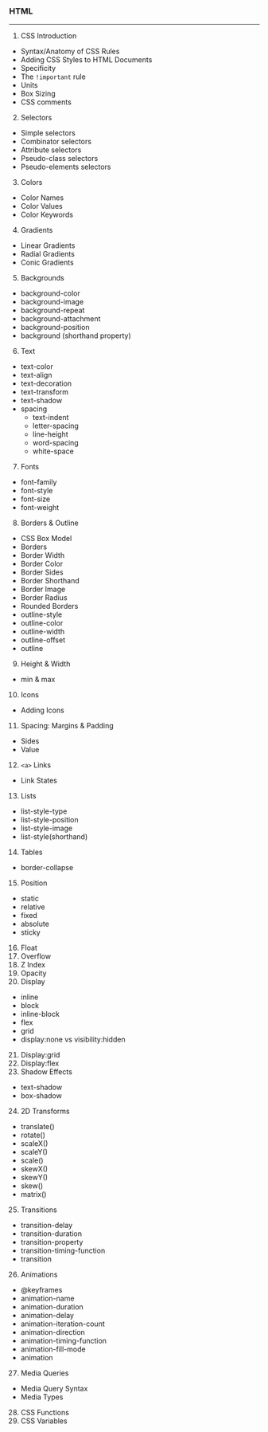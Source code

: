 ### HTML

---

1. CSS Introduction
  - Syntax/Anatomy of CSS Rules
  - Adding CSS Styles to HTML Documents
  - Specificity
  - The `!important` rule
  - Units
  - Box Sizing
  - CSS comments
2. Selectors
  - Simple selectors
  - Combinator selectors
  - Attribute selectors
  - Pseudo-class selectors
  - Pseudo-elements selectors
3. Colors
  - Color Names
  - Color Values
  - Color Keywords
4. Gradients
  - Linear Gradients
  - Radial Gradients
  - Conic Gradients
5. Backgrounds
  - background-color
  - background-image
  - background-repeat
  - background-attachment
  - background-position
  - background (shorthand property)
6. Text
  - text-color
  - text-align
  - text-decoration
  - text-transform
  - text-shadow
  - spacing
    - text-indent
    - letter-spacing
    - line-height
    - word-spacing
    - white-space
7. Fonts
  - font-family
  - font-style
  - font-size
  - font-weight
8. Borders & Outline
  - CSS Box Model
  - Borders
  - Border Width
  - Border Color
  - Border Sides
  - Border Shorthand
  - Border Image
  - Border Radius
  - Rounded Borders
  - outline-style
  - outline-color
  - outline-width
  - outline-offset
  - outline
9. Height & Width
  - min & max
10. Icons
  - Adding Icons
11. Spacing: Margins & Padding
  - Sides
  - Value
12. `<a>` Links
  - Link States
13. Lists
  - list-style-type
  - list-style-position
  - list-style-image 
  - list-style(shorthand)
14. Tables
  - border-collapse
15. Position
  - static
  - relative
  - fixed
  - absolute
  - sticky
16. Float
17. Overflow
18. Z Index
19. Opacity 
20. Display 
  - inline
  - block
  - inline-block
  - flex
  - grid
  - display:none vs visibility:hidden
21. Display:grid
22. Display:flex
23. Shadow Effects
  - text-shadow
  - box-shadow
24. 2D Transforms
  - translate()
  - rotate()
  - scaleX()
  - scaleY()
  - scale()
  - skewX()
  - skewY()
  - skew()
  - matrix()
25. Transitions
  - transition-delay
  - transition-duration
  - transition-property
  - transition-timing-function
  - transition
26. Animations
  - @keyframes
  - animation-name
  - animation-duration
  - animation-delay
  - animation-iteration-count
  - animation-direction
  - animation-timing-function
  - animation-fill-mode
  - animation
27. Media Queries
  - Media Query Syntax
  - Media Types
28. CSS Functions
29. CSS Variables

